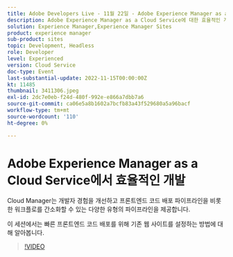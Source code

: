 ```yaml
---
title: Adobe Developers Live - 11월 22일 - Adobe Experience Manager as a Cloud Service의 효율적인 개발
description: Adobe Experience Manager as a Cloud Service에 대한 효율적인 개발Cloud Manager는 개발자 경험을 개선하고 프론트엔드 코드 배포 파이프라인을 비롯한 워크플로를 간소화할 수 있는 다양한 유형의 파이프라인을 제공합니다. 이 세션에서는 빠른 프론트엔드 코드 배포를 위해 기존 웹 사이트를 설정하는 방법에 대해 알아봅니다.
solution: Experience Manager,Experience Manager Sites
product: experience manager
sub-product: sites
topic: Development, Headless
role: Developer
level: Experienced
version: Cloud Service
doc-type: Event
last-substantial-update: 2022-11-15T00:00:00Z
kt: 11485
thumbnail: 3411306.jpeg
exl-id: 2dc7e0eb-f24d-480f-992e-e866a7dbb7a6
source-git-commit: ca06e5a8b1602a7bcfb83a43f529680a5a96bacf
workflow-type: tm+mt
source-wordcount: '110'
ht-degree: 0%

---
```


# Adobe Experience Manager as a Cloud Service에서 효율적인 개발

Cloud Manager는 개발자 경험을 개선하고 프론트엔드 코드 배포 파이프라인을 비롯한 워크플로를 간소화할 수 있는 다양한 유형의 파이프라인을 제공합니다.

이 세션에서는 빠른 프론트엔드 코드 배포를 위해 기존 웹 사이트를 설정하는 방법에 대해 알아봅니다.

>[!VIDEO](https://video.tv.adobe.com/v/3411306/?quality=12&learn=on)
